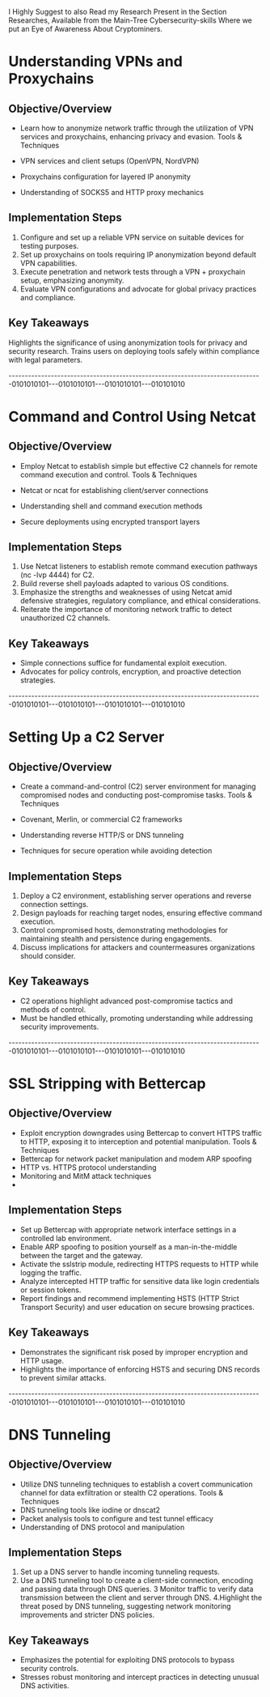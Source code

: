I Highly Suggest to also Read my Research Present in the Section Researches, Available from the Main-Tree Cybersecurity-skills
Where we put an Eye of Awareness About Cryptominers.

# Understanding VPNs and Proxychains

## Objective/Overview
- Learn how to anonymize network traffic through the utilization of VPN services and proxychains, enhancing privacy and evasion. Tools & Techniques

- VPN services and client setups (OpenVPN, NordVPN)
- Proxychains configuration for layered IP anonymity
- Understanding of SOCKS5 and HTTP proxy mechanics

## Implementation Steps

1. Configure and set up a reliable VPN service on suitable devices for testing purposes.
2. Set up proxychains on tools requiring IP anonymization beyond default VPN capabilities.
3. Execute penetration and network tests through a VPN + proxychain setup, emphasizing anonymity.
4. Evaluate VPN configurations and advocate for global privacy practices and compliance.

## Key Takeaways

Highlights the significance of using anonymization tools for privacy and security research.
Trains users on deploying tools safely within compliance with legal parameters.

------------------------------------------------------------------------------0101010101---0101010101---0101010101---010101010

# Command and Control Using Netcat
## Objective/Overview

- Employ Netcat to establish simple but effective C2 channels for remote command execution and control. Tools & Techniques

- Netcat or ncat for establishing client/server connections
- Understanding shell and command execution methods
- Secure deployments using encrypted transport layers

## Implementation Steps

1. Use Netcat listeners to establish remote command execution pathways (nc -lvp 4444) for C2.
2. Build reverse shell payloads adapted to various OS conditions.
3. Emphasize the strengths and weaknesses of using Netcat amid defensive strategies, regulatory compliance, and ethical considerations.
4. Reiterate the importance of monitoring network traffic to detect unauthorized C2 channels.

## Key Takeaways

- Simple connections suffice for fundamental exploit execution.
- Advocates for policy controls, encryption, and proactive detection strategies.

------------------------------------------------------------------------------0101010101---0101010101---0101010101---010101010
# Setting Up a C2 Server

## Objective/Overview
- Create a command-and-control (C2) server environment for managing compromised nodes and conducting post-compromise tasks. Tools & Techniques

- Covenant, Merlin, or commercial C2 frameworks
- Understanding reverse HTTP/S or DNS tunneling
- Techniques for secure operation while avoiding detection

## Implementation Steps
1. Deploy a C2 environment, establishing server operations and reverse connection settings.
2. Design payloads for reaching target nodes, ensuring effective command execution.
3. Control compromised hosts, demonstrating methodologies for maintaining stealth and persistence during engagements.
4. Discuss implications for attackers and countermeasures organizations should consider.

## Key Takeaways

- C2 operations highlight advanced post-compromise tactics and methods of control.
- Must be handled ethically, promoting understanding while addressing security improvements.

------------------------------------------------------------------------------0101010101---0101010101---0101010101---010101010
# SSL Stripping with Bettercap

## Objective/Overview
- Exploit encryption downgrades using Bettercap to convert HTTPS traffic to HTTP, exposing it to interception and potential manipulation. Tools & Techniques
- Bettercap for network packet manipulation and modem ARP spoofing
- HTTP vs. HTTPS protocol understanding
- Monitoring and MitM attack techniques
- 
## Implementation Steps
- Set up Bettercap with appropriate network interface settings in a controlled lab environment.
- Enable ARP spoofing to position yourself as a man-in-the-middle between the target and the gateway.
- Activate the sslstrip module, redirecting HTTPS requests to HTTP while logging the traffic.
- Analyze intercepted HTTP traffic for sensitive data like login credentials or session tokens.
- Report findings and recommend implementing HSTS (HTTP Strict Transport Security) and user education on secure browsing practices.
  
## Key Takeaways
- Demonstrates the significant risk posed by improper encryption and HTTP usage.
- Highlights the importance of enforcing HSTS and securing DNS records to prevent similar attacks.

------------------------------------------------------------------------------0101010101---0101010101---0101010101---010101010

# DNS Tunneling

## Objective/Overview

- Utilize DNS tunneling techniques to establish a covert communication channel for data exfiltration or stealth C2 operations. Tools & Techniques
- DNS tunneling tools like iodine or dnscat2
- Packet analysis tools to configure and test tunnel efficacy
- Understanding of DNS protocol and manipulation

## Implementation Steps

1. Set up a DNS server to handle incoming tunneling requests.
2. Use a DNS tunneling tool to create a client-side connection, encoding and passing data through DNS queries.
3 Monitor traffic to verify data transmission between the client and server through DNS.
4.Highlight the threat posed by DNS tunneling, suggesting network monitoring improvements and stricter DNS policies.

## Key Takeaways
- Emphasizes the potential for exploiting DNS protocols to bypass security controls.
- Stresses robust monitoring and intercept practices in detecting unusual DNS activities.
